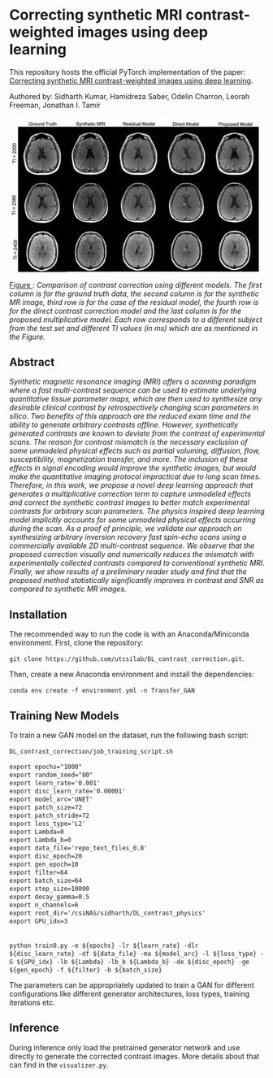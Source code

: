 # Correcting synthetic MRI contrast-weighted images using deep learning

This repository hosts the official PyTorch implementation of the paper: [Correcting synthetic MRI contrast-weighted images using deep learning](https://www.sciencedirect.com/science/article/pii/S0730725X23002072).


Authored by: Sidharth Kumar, Hamidreza Saber, Odelin Charron, Leorah Freeman, Jonathan I. Tamir

<center><img src="https://github.com/utcsilab/DL_contrast_correction/blob/main/docs/Proposed-model_improvements.png" width="1024"></center>

<u> Figure </u>: *Comparison of contrast correction using different models. The first column is for the ground truth data, the second column is for the synthetic MR image, third row is for the case of the residual model, the fourth row is for the direct contrast correction model and the last column is for the proposed multiplicative model. Each row corresponds to a different subject from the test set and different TI values (in ms) which are as mentioned in the Figure.*



## Abstract
*Synthetic magnetic resonance imaging (MRI) offers a scanning paradigm where a fast multi-contrast sequence can be used to estimate underlying quantitative tissue parameter maps, which are then used to synthesize any desirable clinical contrast by retrospectively changing scan parameters in silico. Two benefits of this approach are the reduced exam time and the ability to generate arbitrary contrasts offline. However, synthetically generated contrasts are known to deviate from the contrast of experimental scans. The reason for contrast mismatch is the necessary exclusion of some unmodeled physical effects such as partial voluming, diffusion, flow, susceptibility, magnetization transfer, and more. The inclusion of these effects in signal encoding would improve the synthetic images, but would make the quantitative imaging protocol impractical due to long scan times. Therefore, in this work, we propose a novel deep learning approach that generates a multiplicative correction term to capture unmodeled effects and correct the synthetic contrast images to better match experimental contrasts for arbitrary scan parameters. The physics inspired deep learning model implicitly accounts for some unmodeled physical effects occurring during the scan. As a proof of principle, we validate our approach on synthesizing arbitrary inversion recovery fast spin-echo scans using a commercially available 2D multi-contrast sequence. We observe that the proposed correction visually and numerically reduces the mismatch with experimentally collected contrasts compared to conventional synthetic MRI. Finally, we show results of a preliminary reader study and find that the proposed method statistically significantly improves in contrast and SNR as compared to synthetic MR images.*

## Installation
The recommended way to run the code is with an Anaconda/Miniconda environment.
First, clone the repository: 

`git clone https://github.com/utcsilab/DL_contrast_correction.git`.

Then, create a new Anaconda environment and install the dependencies:

`conda env create -f environment.yml -n Transfer_GAN`


## Training New Models

To train a new GAN model on the dataset, run the following bash script: 

`DL_contrast_correction/job_training_script.sh`

```
export epochs="1000"
export random_seed="80"
export learn_rate='0.001'
export disc_learn_rate='0.00001'
export model_arc='UNET'
export patch_size=72
export patch_stride=72
export loss_type='L2'
export Lambda=0
export Lambda_b=0
export data_file='repo_text_files_0.8'
export disc_epoch=20
export gen_epoch=10
export filter=64
export batch_size=64
export step_size=10000
export decay_gamma=0.5
export n_channels=6
export root_dir='/csiNAS/sidharth/DL_contrast_physics'
export GPU_idx=3


python train0.py -e ${epochs} -lr ${learn_rate} -dlr ${disc_learn_rate} -df ${data_file} -ma ${model_arc} -l ${loss_type} -G ${GPU_idx} -lb ${Lambda} -lb_b ${Lambda_b} -de ${disc_epoch} -ge ${gen_epoch} -f ${filter} -b ${batch_size}
```
The parameters can be appropriately updated to train a GAN for different configurations like different generator architectures, loss types, training iterations etc.

## Inference

During inference only load the pretrained generator network and use directly to generate the corrected contrast images. More details about that can find in the `visualizer.py`.
